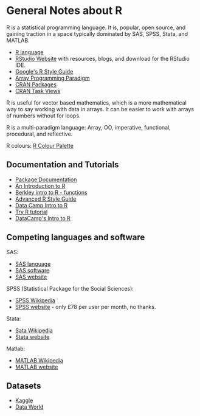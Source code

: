 # General Notes about R

R is a statistical programming language. It is, popular, open source, and gaining traction in a space
typically dominated by SAS, SPSS, Stata, and MATLAB.

* [R language](https://www.r-project.org/)
* [RStudio Website](https://www.rstudio.com/) with resources, blogs, and download for the RStudio IDE.
* [Google's R Style Guide](https://google.github.io/styleguide/Rguide.xml)
* [Array Programming Paradigm](https://en.wikipedia.org/wiki/Array_programming)
* [CRAN Packages](http://cran.stat.ucla.edu./web/packages/available_packages_by_name.html)
* [CRAN Task Views](https://cran.r-project.org/web/views/)

R is useful for vector based mathematics, which is a more mathematical way to say working with data in arrays.
It can be easier to work with arrays of numbers without for loops.

R is a multi-paradigm language: Array, OO, imperative, functional, procedural, and reflective.

R colours: [R Colour Palette](http://research.stowers.org/mcm/efg/R/Color/Chart/)

## Documentation and Tutorials

* [Package Documentation](https://www.rdocumentation.org/)
* [An Introduction to R](https://cran.r-project.org/doc/manuals/r-release/R-intro.html)
* [Berkley intro to R - functions](https://www.stat.berkeley.edu/~statcur/Workshop2/Presentations/functions.pdf)
* [Advanced R Style Guide](http://adv-r.had.co.nz/Style.html)
* [Data Camp Intro to R](https://www.datacamp.com/courses/free-introduction-to-r)
* [Try R tutorial](http://tryr.codeschool.com/)
* [DataCamp's Intro to R](https://www.datacamp.com/courses/free-introduction-to-r)

## Competing languages and software

SAS:

* [SAS language](https://en.wikipedia.org/wiki/SAS_language)
* [SAS software](https://en.wikipedia.org/wiki/SAS_(software))
* [SAS website](https://www.sas.com/en_gb/home.html)

SPSS (Statistical Package for the Social Sciences):

* [SPSS Wikipedia](https://en.wikipedia.org/wiki/SPSS)
* [SPSS website](https://www.ibm.com/uk-en/marketplace/spss-statistics) - only £78 per user per month, no thanks.

Stata:

* [Sata Wikipedia](https://en.wikipedia.org/wiki/Stata)
* [Stata website](https://www.stata.com/)

Matlab:

* [MATLAB Wikipedia](https://en.wikipedia.org/wiki/MATLAB)
* [MATLAB website](https://uk.mathworks.com/products/matlab.html)

## Datasets

* [Kaggle](https://www.kaggle.com/)
* [Data World](https://data.world/)